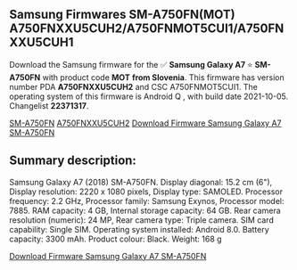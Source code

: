 <h2>Samsung Firmwares SM-A750FN(MOT) A750FNXXU5CUH2/A750FNMOT5CUI1/A750FNXXU5CUH1</h2>
Download the Samsung firmware for the ✅ <strong>Samsung Galaxy A7 </strong> ⭐ <strong>SM-A750FN</strong> with product code <strong>MOT</strong> <strong> from Slovenia</strong>. This firmware has version number PDA <strong>A750FNXXU5CUH2</strong> and CSC A750FNMOT5CUI1. The operating system of this firmware is Android Q , with build date 2021-10-05. Changelist <strong>22371317</strong>.


[SM-A750FN](https://samfirm.shop/samsung/model/SM-A750FN)
[A750FNXXU5CUH2](https://samfirm.shop/samsung/pda/A750FNXXU5CUH2)
[Download Firmware Samsung Galaxy A7 SM-A750FN](https://samfirm.shop/samsung/firmware/462556)
<h2>Summary description:</h2>
<p>Samsung Galaxy A7 (2018) SM-A750FN. Display diagonal: 15.2 cm (6"), Display resolution: 2220 x 1080 pixels, Display type: SAMOLED. Processor frequency: 2.2 GHz, Processor family: Samsung Exynos, Processor model: 7885. RAM capacity: 4 GB, Internal storage capacity: 64 GB. Rear camera resolution (numeric): 24 MP, Rear camera type: Triple camera. SIM card capability: Single SIM. Operating system installed: Android 8.0. Battery capacity: 3300 mAh. Product colour: Black. Weight: 168 g</p>


[Download Firmware Samsung Galaxy A7 SM-A750FN](https://samfirm.shop/samsung/firmware/462556)
